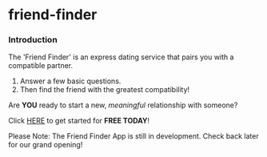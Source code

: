 # friend-finder

### Introduction

The 'Friend Finder' is an express dating service that pairs you with a compatible partner.
1. Answer a few basic questions.
2. Then find the friend with the greatest compatibility!

Are **YOU** ready to start a new, *meaningful* relationship with someone?

Click <a href="https://friend-finder-sl.herokuapp.com/">HERE</a> to get started for **FREE TODAY**!

Please Note: The Friend Finder App is still in development. Check back later for our grand opening!
